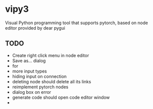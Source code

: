 # vipy3
Visual Python programming tool that supports pytorch, based on node editor provided by dear pygui

TODO
----
* Create right click menu in node editor
* Save as... dialog
* for
* more input types
* hiding input on connection
* deleting node should delete all its links
* reimplement pytorch nodes
* dialog box on error
* generate code should open code editor window
* 
